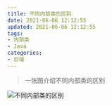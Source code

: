 ```yaml
---
title: 不同内部类的区别
date: 2021-06-06 12:12:55
updated: 2021-06-06 12:12:55
tags:
- 内部类
- Java
categories:
- 后端
---
```


> 一张图介绍不同内部类的区别

<!--more-->

![不同内部类的区别](https://img.api.liujinshui.com/C051C5DA-2372-4D2B-ACEC-E1C242021ECB-1024x236.png)
